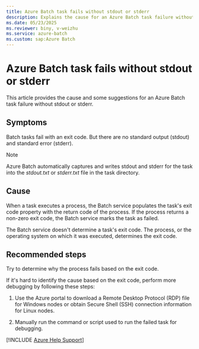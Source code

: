 ```yaml
---
title: Azure Batch task fails without stdout or stderr
description: Explains the cause for an Azure Batch task failure without stdout or stderr and provides some suggestions.
ms.date: 05/23/2025
ms.reviewer: biny, v-weizhu
ms.service: azure-batch
ms.custom: sap:Azure Batch
---
```


# Azure Batch task fails without stdout or stderr

This article provides the cause and some suggestions for an Azure Batch task failure without stdout or stderr.

## Symptoms

Batch tasks fail with an exit code. But there are no standard output (stdout) and standard error (stderr).

> [!NOTE]
> Azure Batch automatically captures and writes stdout and stderr for the task into the *stdout.txt* or *stderr.txt* file in the task directory.

## Cause  

When a task executes a process, the Batch service populates the task's exit code property with the return code of the process. If the process returns a non-zero exit code, the Batch service marks the task as failed.

The Batch service doesn't determine a task's exit code. The process, or the operating system on which it was executed, determines the exit code.

## Recommended steps

Try to determine why the process fails based on the exit code.

If it's hard to identify the cause based on the exit code, perform more debugging by following these steps:

1. Use the Azure portal to download a Remote Desktop Protocol (RDP) file for Windows nodes or obtain Secure Shell (SSH) connection information for Linux nodes.

1. Manually run the command or script used to run the failed task for debugging.  

[!INCLUDE [Azure Help Support](../../../includes/azure-help-support.md)]

